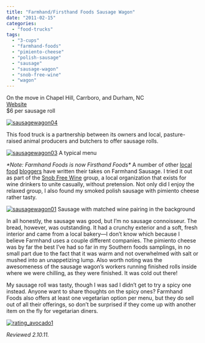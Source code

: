 ```yaml
---
title: "Farmhand/Firsthand Foods Sausage Wagon"
date: "2011-02-15"
categories:
  - "food-trucks"
tags:
  - "3-cups"
  - "farmhand-foods"
  - "pimiento-cheese"
  - "polish-sausage"
  - "sausage"
  - "sausage-wagon"
  - "snob-free-wine"
  - "wagon"
---
```


On the move in Chapel Hill, Carrboro, and Durham, NC\
[Website](http://www.firsthandfoods.com/)\
$6 per sausage roll

[![](http://s3.amazonaws.com/thegourmez-wpmedia/2011/02/sausagewagon04.jpg "sausagewagon04")](http://s3.amazonaws.com/thegourmez-wpmedia/2011/02/sausagewagon04.jpg)

This food truck is a partnership between its owners and local, pasture-raised animal producers and butchers to offer sausage rolls.




<div class="caption">

[![](http://s3.amazonaws.com/thegourmez-wpmedia/2011/02/sausagewagon03.jpg "sausagewagon03")](http://s3.amazonaws.com/thegourmez-wpmedia/2011/02/sausagewagon03.jpg) A typical menu</div>


_\*Note: Farmhand Foods is now Firsthand Foods\*_ A number of other [local](http://carpedurham.com/2010/10/28/farmhand-foods-sausage-wagon/) [food](http://girlswithguts.blogspot.com/2010/11/full-steam-ahead-for-farmhand-foods.html) [bloggers](http://durhambitesofyum.blogspot.com/2011/01/sausage-truck-heaven-in-durham.html) have written their takes on Farmhand Sausage. I tried it out as part of the [Snob Free Wine](http://www.google.com/url?sa=t&source=web&cd=1&ved=0CBMQFjAA&url=http%3A%2F%2Fwww.meetup.com%2FSnob-free-wine%2F&rct=j&q=snob%20free%20wine&ei=MHtYTbnlMY2atwexk63IDA&usg=AFQjCNECKDRk-bUWketCrEqkoRntE8p1NA&sig2=i86v3aRyMiBvsMWQom-geQ&cad=rja) group, a local organization that exists for wine drinkers to unite casually, without pretension. Not only did I enjoy the relaxed group, I also found my smoked polish sausage with pimiento cheese rather tasty.




<div class="caption">

[![](http://s3.amazonaws.com/thegourmez-wpmedia/2011/02/sausagewagon01.jpg "sausagewagon01")](http://s3.amazonaws.com/thegourmez-wpmedia/2011/02/sausagewagon01.jpg) Sausage with matched wine pairing in the background</div>


In all honestly, the sausage was good, but I’m no sausage connoisseur. The bread, however, was outstanding. It had a crunchy exterior and a soft, fresh interior and came from a local bakery—I don’t know which because I believe Farmhand uses a couple different companies. The pimiento cheese was by far the best I’ve had so far in my Southern foods samplings, in no small part due to the fact that it was warm and not overwhelmed with salt or mushed into an unappetizing lump. Also worth noting was the awesomeness of the sausage wagon’s workers running finished rolls inside where we were chilling, as they were finished. It was cold out there!

My sausage roll was tasty, though I was sad I didn’t get to try a spicy one instead. Anyone want to share thoughts on the spicy ones? Farmhand Foods also offers at least one vegetarian option per menu, but they do sell out of all their offerings, so don’t be surprised if they come up with another item on the fly for vegetarian diners.

[![](http://s3.amazonaws.com/thegourmez-wpmedia/2009/02/rating_avocado1.gif "rating_avocado1")](http://s3.amazonaws.com/thegourmez-wpmedia/2009/02/rating_avocado1.gif)

_Reviewed 2.10.11._
